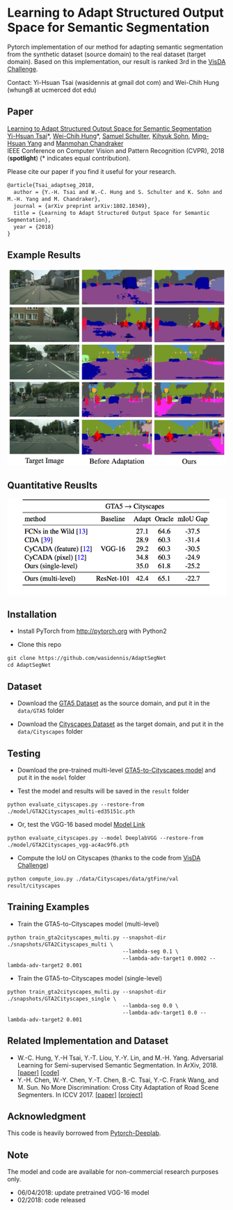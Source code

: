 # Learning to Adapt Structured Output Space for Semantic Segmentation

Pytorch implementation of our method for adapting semantic segmentation from the synthetic dataset (source domain) to the real dataset (target domain). Based on this implementation, our result is ranked 3rd in the [VisDA Challenge](http://ai.bu.edu/visda-2017/).

Contact: Yi-Hsuan Tsai (wasidennis at gmail dot com) and Wei-Chih Hung (whung8 at ucmerced dot edu)

## Paper
[Learning to Adapt Structured Output Space for Semantic Segmentation](https://arxiv.org/abs/1802.10349) <br />
[Yi-Hsuan Tsai](https://sites.google.com/site/yihsuantsai/home)\*, [Wei-Chih Hung](https://hfslyc.github.io/)\*, [Samuel Schulter](https://samschulter.github.io/), [Kihyuk Sohn](https://sites.google.com/site/kihyuksml/), [Ming-Hsuan Yang](http://faculty.ucmerced.edu/mhyang/index.html) and [Manmohan Chandraker](http://cseweb.ucsd.edu/~mkchandraker/) <br />
IEEE Conference on Computer Vision and Pattern Recognition (CVPR), 2018 (**spotlight**) (\* indicates equal contribution).

Please cite our paper if you find it useful for your research.

```
@article{Tsai_adaptseg_2018,
  author = {Y.-H. Tsai and W.-C. Hung and S. Schulter and K. Sohn and M.-H. Yang and M. Chandraker},
  journal = {arXiv preprint arXiv:1802.10349},
  title = {Learning to Adapt Structured Output Space for Semantic Segmentation},
  year = {2018}
}
```

## Example Results

![](figure/result_git.png)

## Quantitative Reuslts

![](figure/iou_comparison.png)

## Installation
* Install PyTorch from http://pytorch.org with Python2

* Clone this repo
```
git clone https://github.com/wasidennis/AdaptSegNet
cd AdaptSegNet
```
## Dataset
* Download the [GTA5 Dataset](https://download.visinf.tu-darmstadt.de/data/from_games/) as the source domain, and put it in the `data/GTA5` folder

* Download the [Cityscapes Dataset](https://www.cityscapes-dataset.com/) as the target domain, and put it in the `data/Cityscapes` folder

## Testing
* Download the pre-trained multi-level [GTA5-to-Cityscapes model](http://vllab.ucmerced.edu/ytsai/CVPR18/GTA2Cityscapes_multi-ed35151c.pth) and put it in the `model` folder

* Test the model and results will be saved in the `result` folder

```
python evaluate_cityscapes.py --restore-from ./model/GTA2Cityscapes_multi-ed35151c.pth
```

* Or, test the VGG-16 based model [Model Link](http://vllab.ucmerced.edu/ytsai/CVPR18/GTA2Cityscapes_vgg-ac4ac9f6.pth)

```
python evaluate_cityscapes.py --model DeeplabVGG --restore-from ./model/GTA2Cityscapes_vgg-ac4ac9f6.pth
```

* Compute the IoU on Cityscapes (thanks to the code from [VisDA Challenge](http://ai.bu.edu/visda-2017/))
```
python compute_iou.py ./data/Cityscapes/data/gtFine/val result/cityscapes
```

## Training Examples
* Train the GTA5-to-Cityscapes model (multi-level)

```
python train_gta2cityscapes_multi.py --snapshot-dir ./snapshots/GTA2Cityscapes_multi \
                                     --lambda-seg 0.1 \
                                     --lambda-adv-target1 0.0002 --lambda-adv-target2 0.001
```

* Train the GTA5-to-Cityscapes model (single-level)

```
python train_gta2cityscapes_multi.py --snapshot-dir ./snapshots/GTA2Cityscapes_single \
                                     --lambda-seg 0.0 \
                                     --lambda-adv-target1 0.0 --lambda-adv-target2 0.001
```

## Related Implementation and Dataset
* W.-C. Hung, Y.-H Tsai, Y.-T. Liou, Y.-Y. Lin, and M.-H. Yang. Adversarial Learning for Semi-supervised Semantic Segmentation. In ArXiv, 2018. [[paper]](https://arxiv.org/abs/1802.07934) [[code]](https://github.com/hfslyc/AdvSemiSeg)
* Y.-H. Chen, W.-Y. Chen, Y.-T. Chen, B.-C. Tsai, Y.-C. Frank Wang, and M. Sun. No More Discrimination: Cross City Adaptation of Road Scene Segmenters. In ICCV 2017. [[paper]](https://arxiv.org/abs/1704.08509) [[project]](https://yihsinchen.github.io/segmentation_adaptation/)

## Acknowledgment
This code is heavily borrowed from [Pytorch-Deeplab](https://github.com/speedinghzl/Pytorch-Deeplab).

## Note
The model and code are available for non-commercial research purposes only.
* 06/04/2018: update pretrained VGG-16 model 
* 02/2018: code released




